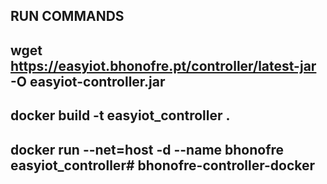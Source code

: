 RUN COMMANDS
---

wget https://easyiot.bhonofre.pt/controller/latest-jar -O easyiot-controller.jar
-
docker build -t easyiot_controller .
-
docker run --net=host -d --name bhonofre easyiot_controller# bhonofre-controller-docker
-
